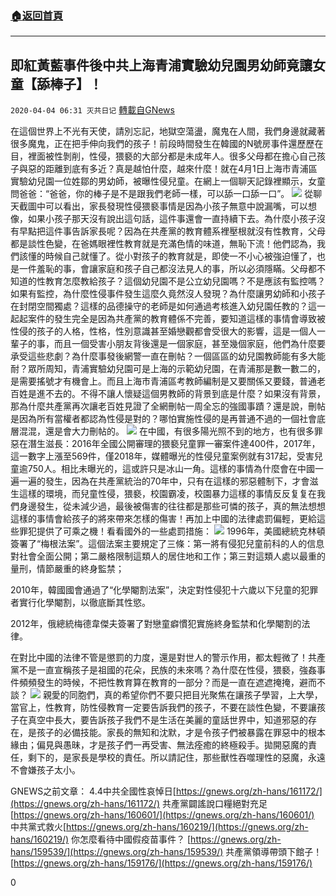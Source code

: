 ###  [:house:返回首頁](https://github.com/ourhimalayas/txt)
---

## 即紅黃藍事件後中共上海青浦實驗幼兒園男幼師竟讓女童【舔棒子】！
`2020-04-04 06:31 灭共日记` [轉載自GNews](https://gnews.org/zh-hant/161809/)

在這個世界上不光有天使，請別忘記，地獄空蕩盪，魔鬼在人間，我們身邊就藏著很多魔鬼，正在把手伸向我們的孩子！前段時間發生在韓國的N號房事件還歷歷在目，裡面被性剝削，性侵，猥褻的大部分都是未成年人。很多父母都在擔心自己孩子與惡的距離到底有多近？真是越怕什麼，越來什麼！就在4月1日上海市青浦區實驗幼兒園一位姓鄒的男幼師，被曝性侵兒童。在網上一個聊天記錄裡顯示，女童問爸爸：“爸爸，你的棒子是不是跟我們老師一樣，可以舔一口舔一口”。
![](https://s3-ap-northeast-1.amazonaws.com/news.guo.offload.media/wp-content/uploads/2020/04/04062937/1-31.jpg)
從聊天截圖中可以看出，家長發現性侵猥褻事情是因為小孩子無意中說漏嘴，可以想像，如果小孩子那天沒有說出這句話，這件事還會一直持續下去。為什麼小孩子沒有早點把這件事告訴家長呢？因為在共產黨的教育體系裡壓根就沒有性教育，父母都是談性色變，在爸媽眼裡性教育就是充滿色情的味道，無恥下流！他們認為，我們該懂的時候自己就懂了。從小對孩子的教育就是，即使一不小心被強迫懂了，也是一件羞恥的事，會讓家庭和孩子自己都沒法見人的事，所以必須隱瞞。父母都不知道的性教育怎麼教給孩子？這個幼兒園不是公立幼兒園嗎？不是應該有監控嗎？如果有監控，為什麼性侵事件發生這麼久竟然沒人發現？為什麼讓男幼師和小孩子在封閉空間獨處？這樣的品德操守的老師是如何通過考核進入幼兒園任教的？這一起起案件的發生完全是因為共產黨的教育體係不完善，要知道這樣的事情會導致被性侵的孩子的人格，性格，性別意識甚至婚戀觀都會受很大的影響，這是一個人一輩子的事，而且一個受害小朋友背後還是一個家庭，甚至幾個家庭，他們為什麼要承受這些悲劇？為什麼事發後網警一直在刪帖？一個區區的幼兒園教師能有多大能耐？眾所周知，青浦實驗幼兒園可是上海的示範幼兒園，在青浦那是數一數二的，是需要搖號才有機會上。而且上海市青浦區考教師編制是又要關係又要錢，普通老百姓是進不去的。不得不讓人懷疑這個男教師的背景到底是什麼？如果沒有背景，那為什麼共產黨再次讓老百姓見證了全網刪帖一周全忘的強國事蹟？還是說，刪帖是因為所有當權者都認為性侵是對的？哪怕實施性侵的是再普通不過的一個社會底層混混，還是會大力刪帖的。
![](https://s3-ap-northeast-1.amazonaws.com/news.guo.offload.media/wp-content/uploads/2020/04/04062947/2-20.jpg)
在中國，有很多陽光照不到的地方，也有很多罪惡在潛生滋長：2016年全國公開審理的猥褻兒童罪一審案件達400件，2017年，這一數字上漲至569件，僅2018年，媒體曝光的性侵兒童案例就有317起，受害兒童逾750人。相比未曝光的，這或許只是冰山一角。這樣的事情為什麼會在中國一遍一遍的發生，因為在共產黨統治的70年中，只有在這樣的邪惡體制下，才會滋生這樣的環境，而兒童性侵，猥褻，校園霸凌，校園暴力這樣的事情反反复复在我們身邊發生，從未減少過，最後被傷害的往往都是那些可憐的孩子，真的無法想想這樣的事情會給孩子的將來帶來怎樣的傷害！再加上中國的法律處罰偏輕，更給這些罪犯提供了可乘之機！看看國外的一些處罰措施：
![](https://s3-ap-northeast-1.amazonaws.com/news.guo.offload.media/wp-content/uploads/2020/04/04062956/3-16.jpg)
1996年，美國總統克林頓簽署了“梅根法案”。這個法案主要規定了三條：第一將有侵犯兒童前科的人的信息對社會全面公開；第二嚴格限制這類人的居住地和工作；第三對這類人處以最重的量刑，情節嚴重的終身監禁；

2010年，韓國國會通過了“化學閹割法案”，決定對性侵犯十六歲以下兒童的犯罪者實行化學閹割，以徹底斷其性慾。

2012年，俄總統梅德韋傑夫簽署了對戀童癖慣犯實施終身監禁和化學閹割的法律。

在對比中國的法律不管是懲罰的力度，還是對世人的警示作用，都太輕微了！共產黨不是一直宣稱孩子是祖國的花朵，民族的未來嗎？為什麼在性侵，猥褻，強姦事件頻頻發生的時候，不把性教育算在教育的一部分？而是一直在遮遮掩掩，避而不談？
![](https://s3-ap-northeast-1.amazonaws.com/news.guo.offload.media/wp-content/uploads/2020/04/04063007/4-12-scaled.jpg)
親愛的同胞們，真的希望你們不要只把目光聚焦在讓孩子學習，上大學，當官上，性教育，防性侵教育一定要告訴我們的孩子，不要在談性色變，不要讓孩子在真空中長大，要告訴孩子我們不是生活在美麗的童話世界中，知道邪惡的存在，是孩子的必備技能。家長的無知和沈默，才是令孩子們被暴露在罪惡中的根本緣由；偏見與愚昧，才是孩子們一再受害、無法痊癒的終極殺手。拋開惡魔的責任，剩下的，是家長是學校的責任。所以請記住，那些獸性吞噬理性的惡魔，永遠不會嫌孩子太小。

GNEWS之前文章： 
 4.4中共全國性哀悼日[https://gnews.org/zh-hans/161172/](https://gnews.org/zh-hans/161172/) 
共產黨闢謠說口糧絕對充足[https://gnews.org/zh-hans/160601/](https://gnews.org/zh-hans/160601/) 
中共黨式救火[https://gnews.org/zh-hans/160219/](https://gnews.org/zh-hans/160219/) 
你怎麼看待中國假疫苗事件？ [https://gnews.org/zh-hans/159539/](https://gnews.org/zh-hans/159539/) 
共產黨領導帶頭下館子！ [https://gnews.org/zh-hans/159176/](https://gnews.org/zh-hans/159176/)

0
